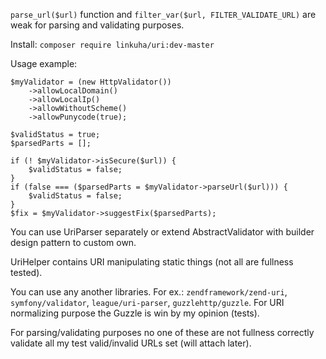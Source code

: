 `parse_url($url)` function and `filter_var($url, FILTER_VALIDATE_URL)` are weak for parsing and validating purposes.

Install:
`composer require linkuha/uri:dev-master`

Usage example:
```$xslt
$myValidator = (new HttpValidator())
    ->allowLocalDomain()
    ->allowLocalIp()
    ->allowWithoutScheme()
    ->allowPunycode(true);

$validStatus = true;
$parsedParts = [];

if (! $myValidator->isSecure($url)) {
    $validStatus = false;
}
if (false === ($parsedParts = $myValidator->parseUrl($url))) {
    $validStatus = false;
}
$fix = $myValidator->suggestFix($parsedParts);
```

You can use UriParser separately or extend AbstractValidator with builder design pattern to custom own.

UriHelper contains URI manipulating static things (not all are fullness tested).

You can use any another libraries. For ex.: 
`zendframework/zend-uri`, `symfony/validator`, `league/uri-parser`, `guzzlehttp/guzzle`. For URI normalizing purpose the Guzzle is win by my opinion (tests). 

For parsing/validating purposes no one of these are not fullness correctly validate all my test valid/invalid URLs set (will attach later).